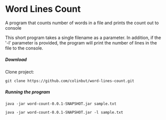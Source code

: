Word Lines Count
=====

A program that counts number of words in a file and prints the count out to console

This short program takes a single filename as a parameter. In addition, if the '-l' parameter is provided, the program will print the number of lines in the file to the console.

##### Download

Clone project:

`git clone https://github.com/colinbut/word-lines-count.git`

##### Running the program

`java -jar word-count-0.0.1-SNAPSHOT.jar sample.txt`

`java -jar word-count-0.0.1-SNAPSHOT.jar -l sample.txt`


